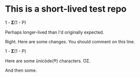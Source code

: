 # This is a short-lived test repo

1 - 𝚺(1 - P)

Perhaps longer-lived than I'd originally expected.

Right.  Here are some changes.  You should comment on this line.

1 - 𝚺(1 - P)

Here are some ünicöde(®) characters. ƱΣ.

And then some.

